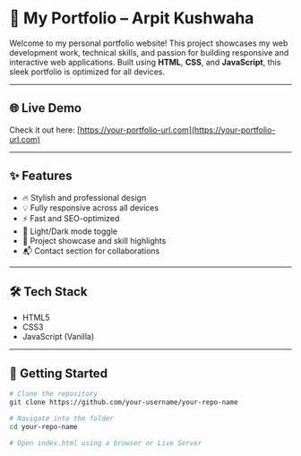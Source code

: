 # 🚀 My Portfolio – Arpit Kushwaha

Welcome to my personal portfolio website! This project showcases my web development work, technical skills, and passion for building responsive and interactive web applications. Built using **HTML**, **CSS**, and **JavaScript**, this sleek portfolio is optimized for all devices.

---

## 🌐 Live Demo
Check it out here: [https://your-portfolio-url.com](https://your-portfolio-url.com)

---

## ✨ Features
- 🔥 Stylish and professional design
- 💡 Fully responsive across all devices
- ⚡ Fast and SEO-optimized
- 🌙 Light/Dark mode toggle
- 💼 Project showcase and skill highlights
- 📬 Contact section for collaborations

---

## 🛠 Tech Stack
- HTML5
- CSS3
- JavaScript (Vanilla)

---

## 🚀 Getting Started

```bash
# Clone the repository
git clone https://github.com/your-username/your-repo-name

# Navigate into the folder
cd your-repo-name

# Open index.html using a browser or Live Server

